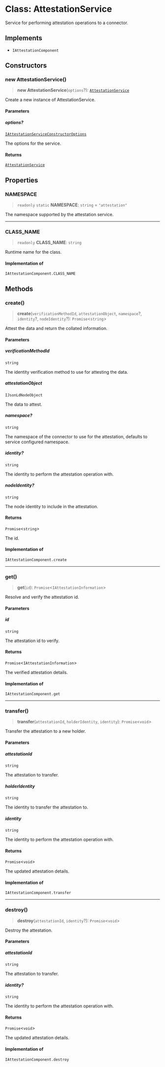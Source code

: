 # Class: AttestationService

Service for performing attestation operations to a connector.

## Implements

- `IAttestationComponent`

## Constructors

### new AttestationService()

> **new AttestationService**(`options`?): [`AttestationService`](AttestationService.md)

Create a new instance of AttestationService.

#### Parameters

##### options?

[`IAttestationServiceConstructorOptions`](../interfaces/IAttestationServiceConstructorOptions.md)

The options for the service.

#### Returns

[`AttestationService`](AttestationService.md)

## Properties

### NAMESPACE

> `readonly` `static` **NAMESPACE**: `string` = `"attestation"`

The namespace supported by the attestation service.

***

### CLASS\_NAME

> `readonly` **CLASS\_NAME**: `string`

Runtime name for the class.

#### Implementation of

`IAttestationComponent.CLASS_NAME`

## Methods

### create()

> **create**(`verificationMethodId`, `attestationObject`, `namespace`?, `identity`?, `nodeIdentity`?): `Promise`\<`string`\>

Attest the data and return the collated information.

#### Parameters

##### verificationMethodId

`string`

The identity verification method to use for attesting the data.

##### attestationObject

`IJsonLdNodeObject`

The data to attest.

##### namespace?

`string`

The namespace of the connector to use for the attestation, defaults to service configured namespace.

##### identity?

`string`

The identity to perform the attestation operation with.

##### nodeIdentity?

`string`

The node identity to include in the attestation.

#### Returns

`Promise`\<`string`\>

The id.

#### Implementation of

`IAttestationComponent.create`

***

### get()

> **get**(`id`): `Promise`\<`IAttestationInformation`\>

Resolve and verify the attestation id.

#### Parameters

##### id

`string`

The attestation id to verify.

#### Returns

`Promise`\<`IAttestationInformation`\>

The verified attestation details.

#### Implementation of

`IAttestationComponent.get`

***

### transfer()

> **transfer**(`attestationId`, `holderIdentity`, `identity`): `Promise`\<`void`\>

Transfer the attestation to a new holder.

#### Parameters

##### attestationId

`string`

The attestation to transfer.

##### holderIdentity

`string`

The identity to transfer the attestation to.

##### identity

`string`

The identity to perform the attestation operation with.

#### Returns

`Promise`\<`void`\>

The updated attestation details.

#### Implementation of

`IAttestationComponent.transfer`

***

### destroy()

> **destroy**(`attestationId`, `identity`?): `Promise`\<`void`\>

Destroy the attestation.

#### Parameters

##### attestationId

`string`

The attestation to transfer.

##### identity?

`string`

The identity to perform the attestation operation with.

#### Returns

`Promise`\<`void`\>

The updated attestation details.

#### Implementation of

`IAttestationComponent.destroy`
